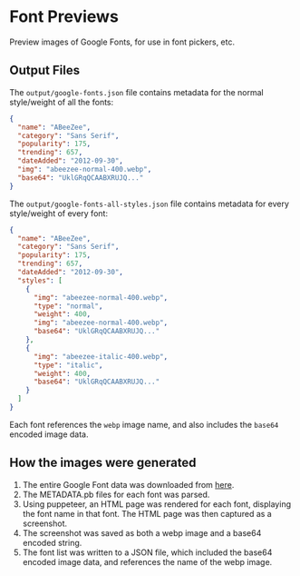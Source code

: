 # Font Previews

Preview images of Google Fonts, for use in font pickers, etc.

## Output Files

The `output/google-fonts.json` file contains metadata for the normal style/weight of all the fonts:

```json
{
  "name": "ABeeZee",
  "category": "Sans Serif",
  "popularity": 175,
  "trending": 657,
  "dateAdded": "2012-09-30",
  "img": "abeezee-normal-400.webp",
  "base64": "UklGRqQCAABXRUJQ..."
}
```

The `output/google-fonts-all-styles.json` file contains metadata for every style/weight of every font:

```json
{
  "name": "ABeeZee",
  "category": "Sans Serif",
  "popularity": 175,
  "trending": 657,
  "dateAdded": "2012-09-30",
  "styles": [
    {
      "img": "abeezee-normal-400.webp",
      "type": "normal",
      "weight": 400,
      "img": "abeezee-normal-400.webp",
      "base64": "UklGRqQCAABXRUJQ..."
    },
    {
      "img": "abeezee-italic-400.webp",
      "type": "italic",
      "weight": 400,
      "base64": "UklGRqQCAABXRUJQ..."
    }
  ]
}
```

Each font references the `webp` image name, and also includes the `base64` encoded image data. 

## How the images were generated

1. The entire Google Font data was downloaded from [here](https://github.com/google/fonts).
2. The METADATA.pb files for each font was parsed.
3. Using puppeteer, an HTML page was rendered for each font, displaying the font name in that font. The HTML page was then captured as a screenshot. 
4. The screenshot was saved as both a webp image and a base64 encoded string.
5. The font list was written to a JSON file, which included the base64 encoded image data, and references the name of the webp image.
